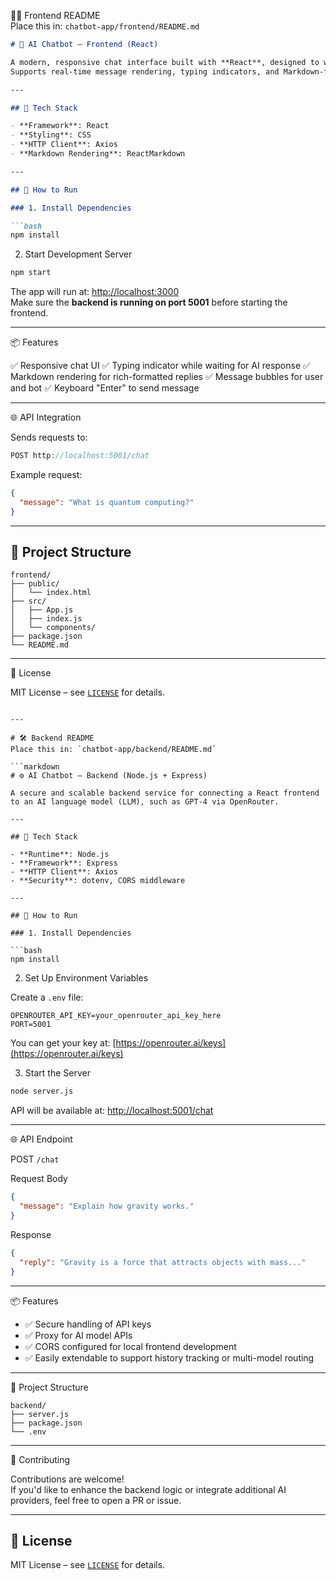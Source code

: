  🧑‍💻 Frontend README  
Place this in: `chatbot-app/frontend/README.md`

```markdown
# 💬 AI Chatbot – Frontend (React)

A modern, responsive chat interface built with **React**, designed to work with an AI-powered backend.  
Supports real-time message rendering, typing indicators, and Markdown-formatted responses from the AI model.

---

## 🔧 Tech Stack

- **Framework**: React
- **Styling**: CSS
- **HTTP Client**: Axios
- **Markdown Rendering**: ReactMarkdown

---

## 🚀 How to Run

### 1. Install Dependencies

```bash
npm install
```

 2. Start Development Server

```bash
npm start
```

The app will run at: [http://localhost:3000](http://localhost:3000)  
Make sure the **backend is running on port 5001** before starting the frontend.

---

 📦 Features

 ✅ Responsive chat UI
 ✅ Typing indicator while waiting for AI response
 ✅ Markdown rendering for rich-formatted replies
 ✅ Message bubbles for user and bot
 ✅ Keyboard "Enter" to send message

---

🌐 API Integration

Sends requests to:

```js
POST http://localhost:5001/chat
```

Example request:
```json
{
  "message": "What is quantum computing?"
}
```

---

## 📁 Project Structure

```
frontend/
├── public/
│   └── index.html
├── src/
│   ├── App.js
│   ├── index.js
│   └── components/
├── package.json
└── README.md
```

---

 📄 License

MIT License – see [`LICENSE`](../LICENSE) for details.
```

---

# 🛠️ Backend README  
Place this in: `chatbot-app/backend/README.md`

```markdown
# ⚙️ AI Chatbot – Backend (Node.js + Express)

A secure and scalable backend service for connecting a React frontend to an AI language model (LLM), such as GPT-4 via OpenRouter.

---

## 🔧 Tech Stack

- **Runtime**: Node.js
- **Framework**: Express
- **HTTP Client**: Axios
- **Security**: dotenv, CORS middleware

---

## 🚀 How to Run

### 1. Install Dependencies

```bash
npm install
```

 2. Set Up Environment Variables

Create a `.env` file:

```env
OPENROUTER_API_KEY=your_openrouter_api_key_here
PORT=5001
```

You can get your key at: [https://openrouter.ai/keys](https://openrouter.ai/keys)

 3. Start the Server

```bash
node server.js
```

API will be available at: [http://localhost:5001/chat](http://localhost:5001/chat)

---

 🌐 API Endpoint

 POST `/chat`

Request Body
```json
{
  "message": "Explain how gravity works."
}
```

Response
```json
{
  "reply": "Gravity is a force that attracts objects with mass..."
}
```

---

 📦 Features

- ✅ Secure handling of API keys
- ✅ Proxy for AI model APIs
- ✅ CORS configured for local frontend development
- ✅ Easily extendable to support history tracking or multi-model routing

---

📁 Project Structure

```
backend/
├── server.js
├── package.json
└── .env
```

---

📝 Contributing

Contributions are welcome!  
If you'd like to enhance the backend logic or integrate additional AI providers, feel free to open a PR or issue.

---

## 📄 License

MIT License – see [`LICENSE`](../LICENSE) for details.
```

